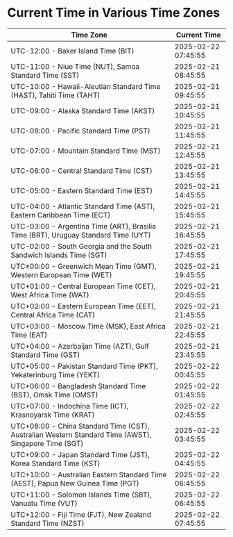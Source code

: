 # Current Time in Various Time Zones

| Time Zone | Current Time |
|-----------|--------------|
| UTC-12:00 - Baker Island Time (BIT) | 2025-02-22 07:45:55 |
| UTC-11:00 - Niue Time (NUT), Samoa Standard Time (SST) | 2025-02-21 08:45:55 |
| UTC-10:00 - Hawaii-Aleutian Standard Time (HAST), Tahiti Time (TAHT) | 2025-02-21 09:45:55 |
| UTC-09:00 - Alaska Standard Time (AKST) | 2025-02-21 10:45:55 |
| UTC-08:00 - Pacific Standard Time (PST) | 2025-02-21 11:45:55 |
| UTC-07:00 - Mountain Standard Time (MST) | 2025-02-21 12:45:55 |
| UTC-06:00 - Central Standard Time (CST) | 2025-02-21 13:45:55 |
| UTC-05:00 - Eastern Standard Time (EST) | 2025-02-21 14:45:55 |
| UTC-04:00 - Atlantic Standard Time (AST), Eastern Caribbean Time (ECT) | 2025-02-21 15:45:55 |
| UTC-03:00 - Argentina Time (ART), Brasília Time (BRT), Uruguay Standard Time (UYT) | 2025-02-21 16:45:55 |
| UTC-02:00 - South Georgia and the South Sandwich Islands Time (SGT) | 2025-02-21 17:45:55 |
| UTC±00:00 - Greenwich Mean Time (GMT), Western European Time (WET) | 2025-02-21 19:45:55 |
| UTC+01:00 - Central European Time (CET), West Africa Time (WAT) | 2025-02-21 20:45:55 |
| UTC+02:00 - Eastern European Time (EET), Central Africa Time (CAT) | 2025-02-21 21:45:55 |
| UTC+03:00 - Moscow Time (MSK), East Africa Time (EAT) | 2025-02-21 22:45:55 |
| UTC+04:00 - Azerbaijan Time (AZT), Gulf Standard Time (GST) | 2025-02-21 23:45:55 |
| UTC+05:00 - Pakistan Standard Time (PKT), Yekaterinburg Time (YEKT) | 2025-02-22 00:45:55 |
| UTC+06:00 - Bangladesh Standard Time (BST), Omsk Time (OMST) | 2025-02-22 01:45:55 |
| UTC+07:00 - Indochina Time (ICT), Krasnoyarsk Time (KRAT) | 2025-02-22 02:45:55 |
| UTC+08:00 - China Standard Time (CST), Australian Western Standard Time (AWST), Singapore Time (SGT) | 2025-02-22 03:45:55 |
| UTC+09:00 - Japan Standard Time (JST), Korea Standard Time (KST) | 2025-02-22 04:45:55 |
| UTC+10:00 - Australian Eastern Standard Time (AEST), Papua New Guinea Time (PGT) | 2025-02-22 06:45:55 |
| UTC+11:00 - Solomon Islands Time (SBT), Vanuatu Time (VUT) | 2025-02-22 06:45:55 |
| UTC+12:00 - Fiji Time (FJT), New Zealand Standard Time (NZST) | 2025-02-22 07:45:55 |
